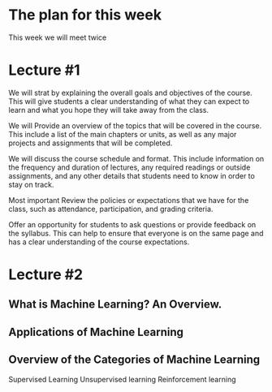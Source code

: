 # The plan for this week 
This week we will meet twice
# Lecture #1
We will strat by explaining the overall goals and objectives of the course. This will give students a clear understanding of what they can expect to learn and what you hope they will take away from the class.

We will Provide an overview of the topics that will be covered in the course. This include a list of the main chapters or units, as well as any major projects and assignments that will be completed.

We will discuss the course schedule and format. This include information on the frequency and duration of lectures, any required readings or outside assignments, and any other details that students need to know in order to stay on track.

Most important Review the policies or expectations that we have for the class, such as attendance, participation, and grading criteria.

Offer an opportunity for students to ask questions or provide feedback on the syllabus. This can help to ensure that everyone is on the same page and has a clear understanding of the course expectations.

# Lecture #2
## What is Machine Learning? An Overview.
## Applications of Machine Learning
## Overview of the Categories of Machine Learning
Supervised Learning
Unsupervised learning
Reinforcement learning

